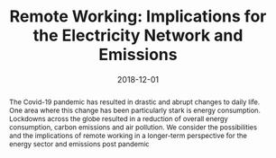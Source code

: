 ---
title: "Remote Working: Implications for the Electricity Network and Emissions"
collection: publications
permalink: /publication/2020-12-LJE
abstract: 'The Covid-19 pandemic has resulted in drastic and abrupt changes to daily life. One area where
this change has been particularly stark is energy consumption. Lockdowns across the globe resulted in a reduction of overall energy consumption, carbon emissions and air pollution. We consider the possibilities and the implications of remote working in a longer-term perspective for the energy sector and emissions post pandemic'
date: 2018-12-01
venue: 'London Journal of Energy'
link: 'https://illuminem.com/illuminemvoices/remote-working-implications-for-the-electricity-network-and-emissions'
paperurl: '/files/pdf/research/LJE.pdf'
# code:
citation: 'Chhachhi, S., 2020, Remote working: implications for the electricity network and emissions. London Journal of Energy'
---